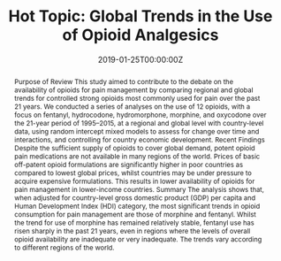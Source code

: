 ﻿---
abstract: "Purpose of Review
This study aimed to contribute to the debate on the availability of opioids for pain management by comparing regional and global trends for controlled strong opioids most commonly used for pain over the past 21 years. We conducted a series of analyses on the use of 12 opioids, with a focus on fentanyl, hydrocodone, hydromorphone, morphine, and oxycodone over the 21-year period of 1995–2015, at a regional and global level with country-level data, using random intercept mixed models to assess for change over time and interactions, and controlling for country economic development.
Recent Findings
Despite the sufficient supply of opioids to cover global demand, potent opioid pain medications are not available in many regions of the world. Prices of basic off-patent opioid formulations are significantly higher in poor countries as compared to lowest global prices, whilst countries may be under pressure to acquire expensive formulations. This results in lower availability of opioids for pain management in lower-income countries.
Summary
The analysis shows that, when adjusted for country-level gross domestic product (GDP) per capita and Human Development Index (HDI) category, the most significant trends in opioid consumption for pain management are those of morphine and fentanyl. Whilst the trend for use of morphine has remained relatively stable, fentanyl use has risen sharply in the past 21 years, even in regions where the levels of overall opioid availability are inadequate or very inadequate. The trends vary according to different regions of the world."
authors:
- Juliana Erthal
- Stefano Berterame
- admin
- Richard P Mattick
date: "2019-01-25T00:00:00Z"
doi: "10.1007/s40429-019-0234-2"
featured: false
image:
  caption: 'Image credit: [**healthline**]'
  focal_point: ""
  preview_only: false
projects: []
publication: 'Current Addiction Reports 6(1)'
publication_short: ""
publication_types:
- "2"
publishDate: "2019-09-16T00:00:00Z"
summary: Examining global trends in the use of opioid analgesics.
tags:
- Source Themes
url_source: "https://link.springer.com/article/10.1007/s40429-019-0234-2"
title: "Hot Topic: Global Trends in the Use of Opioid Analgesics"
---
